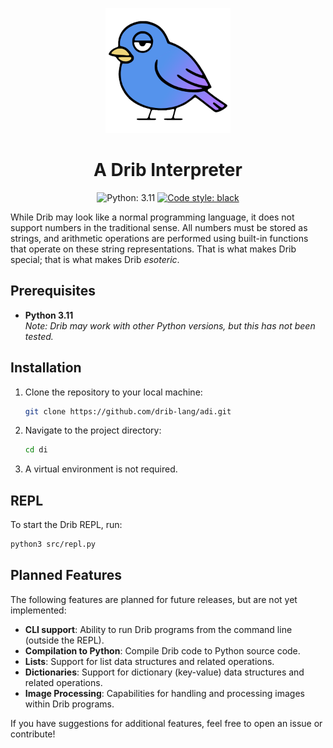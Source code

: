 <p align="center">
    <img width="200" height="200" src="/docs/drib-readme.png">
</p>

<h1 align="center">A Drib Interpreter</h1>

<p align="center">
    <img alt="Python: 3.11" src="https://img.shields.io/badge/python-3.11-3572A5.svg">
    <a href="https://github.com/psf/black"><img alt="Code style: black" src="https://img.shields.io/badge/code%20style-black-000000.svg"></a>
</p>

While Drib may look like a normal programming language, it does not support numbers in the traditional sense. All numbers must be stored as strings, and arithmetic operations are performed using built-in functions that operate on these string representations. That is what makes Drib special; that is what makes Drib *esoteric*.

## Prerequisites

- **Python 3.11**  
  _Note: Drib may work with other Python versions, but this has not been tested._

## Installation

1. Clone the repository to your local machine:

   ```bash
   git clone https://github.com/drib-lang/adi.git
   ```
2. Navigate to the project directory:

   ```bash
   cd di
   ```
3. A virtual environment is not required.

## REPL

To start the Drib REPL, run:

```bash
python3 src/repl.py
```

## Planned Features

The following features are planned for future releases, but are not yet implemented:

- **CLI support**: Ability to run Drib programs from the command line (outside the REPL).
- **Compilation to Python**: Compile Drib code to Python source code.
- **Lists**: Support for list data structures and related operations.
- **Dictionaries**: Support for dictionary (key-value) data structures and related operations.
- **Image Processing**: Capabilities for handling and processing images within Drib programs.

If you have suggestions for additional features, feel free to open an issue or contribute!

